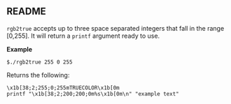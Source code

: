 README
--

`rgb2true` accepts up to three space separated integers that fall in the range [0,255]. It will return a `printf` argument ready to use.


__Example__

``` shell
$./rgb2true 255 0 255
```

Returns the following:
``` shell
\x1b[38;2;255;0;255mTRUECOLOR\x1b[0m
printf "\x1b[38;2;200;200;0m%s\x1b[0m\n" "example text"
```




